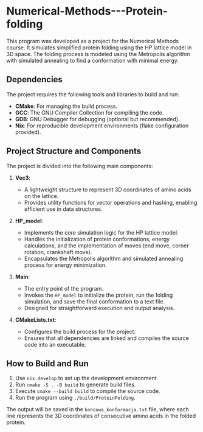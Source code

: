# Numerical-Methods---Protein-folding

This program was developed as a project for the Numerical Methods course. It simulates simplified protein folding using the HP lattice model in 3D space. The folding process is modeled using the Metropolis algorithm with simulated annealing to find a conformation with minimal energy.

## Dependencies

The project requires the following tools and libraries to build and run:
- **CMake**: For managing the build process.
- **GCC**: The GNU Compiler Collection for compiling the code.
- **GDB**: GNU Debugger for debugging (optional but recommended).
- **Nix**: For reproducible development environments (flake configuration provided).

## Project Structure and Components

The project is divided into the following main components:

1. **Vec3**:
   - A lightweight structure to represent 3D coordinates of amino acids on the lattice.
   - Provides utility functions for vector operations and hashing, enabling efficient use in data structures.

2. **HP_model**:
   - Implements the core simulation logic for the HP lattice model.
   - Handles the initialization of protein conformations, energy calculations, and the implementation of moves (end move, corner rotation, crankshaft move).
   - Encapsulates the Metropolis algorithm and simulated annealing process for energy minimization.

3. **Main**:
   - The entry point of the program.
   - Invokes the `HP_model` to initialize the protein, run the folding simulation, and save the final conformation to a text file.
   - Designed for straightforward execution and output analysis.

4. **CMakeLists.txt**:
   - Configures the build process for the project.
   - Ensures that all dependencies are linked and compiles the source code into an executable.

## How to Build and Run

1. Use `nix develop` to set up the development environment.
2. Run `cmake -S . -B build` to generate build files.
3. Execute `cmake --build build` to compile the source code.
4. Run the program using `./build/ProteinFolding`.

The output will be saved in the `koncowa_konformacja.txt` file, where each line represents the 3D coordinates of consecutive amino acids in the folded protein.

